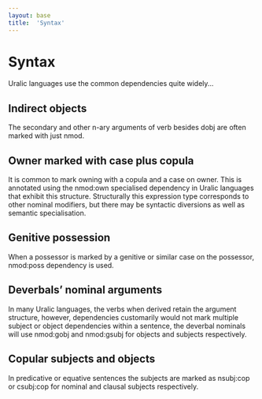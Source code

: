 ```yaml
---
layout: base
title:  'Syntax'
---
```


# Syntax

Uralic languages use the common dependencies quite widely...

## Indirect objects

The secondary and other n-ary arguments of verb besides dobj are often marked
with just nmod.

## Owner marked with case plus copula

It is common to mark owning with a copula and a case on owner. This is
annotated using the nmod:own specialised dependency in Uralic languages that
exhibit this structure. Structurally this expression type corresponds to
other nominal modifiers, but there may be syntactic diversions as well as
semantic specialisation.

## Genitive possession

When a possessor is marked by a genitive or similar case on the possessor,
nmod:poss dependency is used.

## Deverbals’ nominal arguments

In many Uralic languages, the verbs when derived retain the argument structure,
however, dependencies customarily would not mark multiple subject or object
dependencies within a sentence, the deverbal nominals will use nmod:gobj and
nmod:gsubj for objects and subjects respectively.

## Copular subjects and objects

In predicative or equative sentences the subjects are marked as nsubj:cop or
csubj:cop for nominal and clausal subjects respectively.

